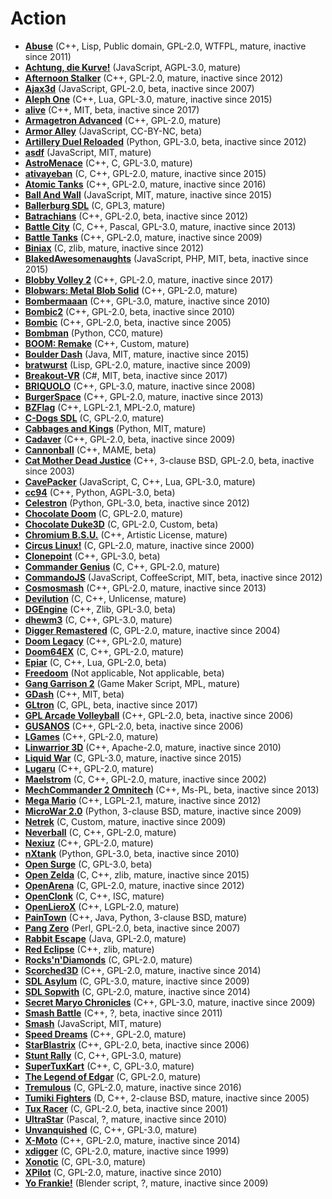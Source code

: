 [comment]: # (autogenerated content, do not edit)
# Action

- **[Abuse](abuse.md)** (C++, Lisp, Public domain, GPL-2.0, WTFPL, mature, inactive since 2011)
- **[Achtung, die Kurve!](achtung_die_kurve.md)** (JavaScript, AGPL-3.0, mature)
- **[Afternoon Stalker](afternoon_stalker.md)** (C++, GPL-2.0, mature, inactive since 2012)
- **[Ajax3d](ajax3d.md)** (JavaScript, GPL-2.0, beta, inactive since 2007)
- **[Aleph One](aleph_one.md)** (C++, Lua, GPL-3.0, mature, inactive since 2015)
- **[alive](alive.md)** (C++, MIT, beta, inactive since 2017)
- **[Armagetron Advanced](armagetron_advanced.md)** (C++, GPL-2.0, mature)
- **[Armor Alley](armor_alley.md)** (JavaScript, CC-BY-NC, beta)
- **[Artillery Duel Reloaded](artillery_duel_reloaded.md)** (Python, GPL-3.0, beta, inactive since 2012)
- **[asdf](asdf.md)** (JavaScript, MIT, mature)
- **[AstroMenace](astromenace.md)** (C++, C, GPL-3.0, mature)
- **[ativayeban](ativayeban.md)** (C, C++, GPL-2.0, mature, inactive since 2015)
- **[Atomic Tanks](atomic_tanks.md)** (C++, GPL-2.0, mature, inactive since 2016)
- **[Ball And Wall](ball_and_wall.md)** (JavaScript, MIT, mature, inactive since 2015)
- **[Ballerburg SDL](ballerburg_sdl.md)** (C, GPL3, mature)
- **[Batrachians](batrachians.md)** (C++, GPL-2.0, beta, inactive since 2012)
- **[Battle City](battle_city.md)** (C, C++, Pascal, GPL-3.0, mature, inactive since 2013)
- **[Battle Tanks](battle_tanks.md)** (C++, GPL-2.0, mature, inactive since 2009)
- **[Biniax](biniax.md)** (C, zlib, mature, inactive since 2012)
- **[BlakedAwesomenaughts](blakedawesomenaughts.md)** (JavaScript, PHP, MIT, beta, inactive since 2015)
- **[Blobby Volley 2](blobby_volley_2.md)** (C++, GPL-2.0, mature, inactive since 2017)
- **[Blobwars: Metal Blob Solid](blobwars_metal_blob_solid.md)** (C++, GPL-2.0, mature)
- **[Bombermaaan](bombermaaan.md)** (C++, GPL-3.0, mature, inactive since 2010)
- **[Bombic2](bombic2.md)** (C++, GPL-2.0, beta, inactive since 2010)
- **[Bombic](bombic.md)** (C++, GPL-2.0, beta, inactive since 2005)
- **[Bombman](bombman.md)** (Python, CC0, mature)
- **[BOOM: Remake](boom_remake.md)** (C++, Custom, mature)
- **[Boulder Dash](boulder_dash.md)** (Java, MIT, mature, inactive since 2015)
- **[bratwurst](bratwurst.md)** (Lisp, GPL-2.0, mature, inactive since 2009)
- **[Breakout-VR](breakout-vr.md)** (C#, MIT, beta, inactive since 2017)
- **[BRIQUOLO](briquolo.md)** (C++, GPL-3.0, mature, inactive since 2008)
- **[BurgerSpace](burgerspace.md)** (C++, GPL-2.0, mature, inactive since 2013)
- **[BZFlag](bzflag.md)** (C++, LGPL-2.1, MPL-2.0, mature)
- **[C-Dogs SDL](c-dogs_sdl.md)** (C, GPL-2.0, mature)
- **[Cabbages and Kings](cabbages_and_kings.md)** (Python, MIT, mature)
- **[Cadaver](cadaver.md)** (C++, GPL-2.0, beta, inactive since 2009)
- **[Cannonball](cannonball.md)** (C++, MAME, beta)
- **[Cat Mother Dead Justice](cat_mother_dead_justice.md)** (C++, 3-clause BSD, GPL-2.0, beta, inactive since 2003)
- **[CavePacker](cavepacker.md)** (JavaScript, C, C++, Lua, GPL-3.0, mature)
- **[cc94](cc94.md)** (C++, Python, AGPL-3.0, beta)
- **[Celestron](celestron.md)** (Python, GPL-3.0, beta, inactive since 2012)
- **[Chocolate Doom](chocolate_doom.md)** (C, GPL-2.0, mature)
- **[Chocolate Duke3D](chocolate_duke3d.md)** (C, GPL-2.0, Custom, beta)
- **[Chromium B.S.U.](chromium_bsu.md)** (C++, Artistic License, mature)
- **[Circus Linux!](circus_linux.md)** (C, GPL-2.0, mature, inactive since 2000)
- **[Clonepoint](clonepoint.md)** (C++, GPL-3.0, beta)
- **[Commander Genius](commander_genius.md)** (C, C++, GPL-2.0, mature)
- **[CommandoJS](commandojs.md)** (JavaScript, CoffeeScript, MIT, beta, inactive since 2012)
- **[Cosmosmash](cosmosmash.md)** (C++, GPL-2.0, mature, inactive since 2013)
- **[Devilution](devilution.md)** (C, C++, Unlicense, mature)
- **[DGEngine](dgengine.md)** (C++, Zlib, GPL-3.0, beta)
- **[dhewm3](dhewm3.md)** (C, C++, GPL-3.0, mature)
- **[Digger Remastered](digger_remastered.md)** (C, GPL-2.0, mature, inactive since 2004)
- **[Doom Legacy](doom_legacy.md)** (C++, GPL-2.0, mature)
- **[Doom64EX](doom64ex.md)** (C, C++, GPL-2.0, mature)
- **[Epiar](epiar.md)** (C, C++, Lua, GPL-2.0, beta)
- **[Freedoom](freedoom.md)** (Not applicable, Not applicable, beta)
- **[Gang Garrison 2](gang_garrison_2.md)** (Game Maker Script, MPL, mature)
- **[GDash](gdash.md)** (C++, MIT, beta)
- **[GLtron](gltron.md)** (C, GPL, beta, inactive since 2017)
- **[GPL Arcade Volleyball](gpl_arcade_volleyball.md)** (C++, GPL-2.0, beta, inactive since 2006)
- **[GUSANOS](gusanos.md)** (C++, GPL-2.0, beta, inactive since 2006)
- **[LGames](lgames.md)** (C++, GPL-2.0, mature)
- **[Linwarrior 3D](linwarrior_3d.md)** (C++, Apache-2.0, mature, inactive since 2010)
- **[Liquid War](liquid_war.md)** (C, GPL-3.0, mature, inactive since 2015)
- **[Lugaru](lugaru.md)** (C++, GPL-2.0, mature)
- **[Maelstrom](maelstrom.md)** (C, C++, GPL-2.0, mature, inactive since 2002)
- **[MechCommander 2 Omnitech](mechcommander_2_omnitech.md)** (C++, Ms-PL, beta, inactive since 2013)
- **[Mega Mario](mega_mario.md)** (C++, LGPL-2.1, mature, inactive since 2012)
- **[MicroWar 2.0](microwar_20.md)** (Python, 3-clause BSD, mature, inactive since 2009)
- **[Netrek](netrek.md)** (C, Custom, mature, inactive since 2009)
- **[Neverball](neverball.md)** (C, C++, GPL-2.0, mature)
- **[Nexiuz](nexiuz.md)** (C++, GPL-2.0, mature)
- **[nXtank](nxtank.md)** (Python, GPL-3.0, beta, inactive since 2010)
- **[Open Surge](open_surge.md)** (C, GPL-3.0, beta)
- **[Open Zelda](open_zelda.md)** (C, C++, zlib, mature, inactive since 2015)
- **[OpenArena](openarena.md)** (C, GPL-2.0, mature, inactive since 2012)
- **[OpenClonk](openclonk.md)** (C, C++, ISC, mature)
- **[OpenLieroX](openlierox.md)** (C++, LGPL-2.0, mature)
- **[PainTown](paintown.md)** (C++, Java, Python, 3-clause BSD, mature)
- **[Pang Zero](pang_zero.md)** (Perl, GPL-2.0, beta, inactive since 2007)
- **[Rabbit Escape](rabbit_escape.md)** (Java, GPL-2.0, mature)
- **[Red Eclipse](red_eclipse.md)** (C++, zlib, mature)
- **[Rocks'n'Diamonds](rocksndiamonds.md)** (C, GPL-2.0, mature)
- **[Scorched3D](scorched3d.md)** (C++, GPL-2.0, mature, inactive since 2014)
- **[SDL Asylum](sdl_asylum.md)** (C, GPL-3.0, mature, inactive since 2009)
- **[SDL Sopwith](sdl_sopwith.md)** (C, GPL-2.0, mature, inactive since 2014)
- **[Secret Maryo Chronicles](secret_maryo_chronicles.md)** (C++, GPL-3.0, mature, inactive since 2009)
- **[Smash Battle](smash_battle.md)** (C++, ?, beta, inactive since 2011)
- **[Smash](smash.md)** (JavaScript, MIT, mature)
- **[Speed Dreams](speed_dreams.md)** (C++, GPL-2.0, mature)
- **[StarBlastrix](starblastrix.md)** (C++, GPL-2.0, beta, inactive since 2006)
- **[Stunt Rally](stunt_rally.md)** (C, C++, GPL-3.0, mature)
- **[SuperTuxKart](supertuxkart.md)** (C++, C, GPL-3.0, mature)
- **[The Legend of Edgar](the_legend_of_edgar.md)** (C, GPL-2.0, mature)
- **[Tremulous](tremulous.md)** (C, GPL-2.0, mature, inactive since 2016)
- **[Tumiki Fighters](tumiki_fighters.md)** (D, C++, 2-clause BSD, mature, inactive since 2005)
- **[Tux Racer](tux_racer.md)** (C, GPL-2.0, beta, inactive since 2001)
- **[UltraStar](ultrastar.md)** (Pascal, ?, mature, inactive since 2010)
- **[Unvanquished](unvanquished.md)** (C, C++, GPL-3.0, mature)
- **[X-Moto](x-moto.md)** (C++, GPL-2.0, mature, inactive since 2014)
- **[xdigger](xdigger.md)** (C, GPL-2.0, mature, inactive since 1999)
- **[Xonotic](xonotic.md)** (C, GPL-3.0, mature)
- **[XPilot](xpilot.md)** (C, GPL-2.0, mature, inactive since 2010)
- **[Yo Frankie!](yo_frankie.md)** (Blender script, ?, mature, inactive since 2009)